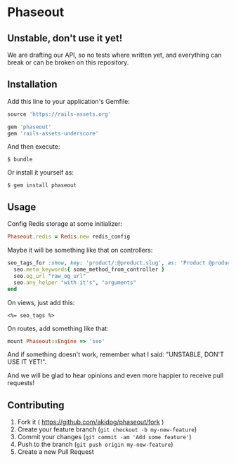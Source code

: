 # Phaseout

## Unstable, don't use it yet!

We are drafting our API, so no tests where written yet, and everything can break or can be broken on this repository.

## Installation

Add this line to your application's Gemfile:

```ruby
source 'https://rails-assets.org'

gem 'phaseout'
gem 'rails-assets-underscore'
```

And then execute:

    $ bundle

Or install it yourself as:

    $ gem install phaseout

## Usage

Config Redis storage at some initializer:

```ruby
Phaseout.redis = Redis.new redis_config
```

Maybe it will be something like that on controllers:

```ruby
seo_tags_for :show, key: 'product/:@product.slug', as: 'Product @product.humanized_full_name' do |seo|
  seo.meta_keywords{ some_method_from_controller }
  seo.og_url "raw_og_url"
  seo.any_helper "with it's", "arguments"
end
```

On views, just add this:

```html_ruby
<%= seo_tags %>
```

On routes, add something like that:

```ruby
mount Phaseout::Engine => 'seo'
```

And if something doesn't work, remember what I said: "UNSTABLE, DON'T USE IT YET!".

And we will be glad to hear opinions and even more happier to receive pull requests!

## Contributing

1. Fork it ( https://github.com/akidog/phaseout/fork )
2. Create your feature branch (`git checkout -b my-new-feature`)
3. Commit your changes (`git commit -am 'Add some feature'`)
4. Push to the branch (`git push origin my-new-feature`)
5. Create a new Pull Request
